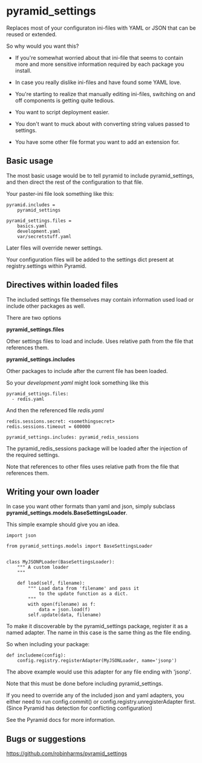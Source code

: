 pyramid_settings
================

Replaces most of your configuraton ini-files  with YAML or JSON that
can be reused or extended.

So why would you want this?

- If you're somewhat worried about that ini-file that seems to contain more
and more sensitive information required by each package you install.

- In case you really dislike ini-files and have found some YAML love.

- You're starting to realize that manually editing ini-files, switching
on and off components is getting quite tedious.

- You want to script deployment easier.

- You don't want to muck about with converting 
string values passed to settings.

- You have some other file format you want to add an extension for.


Basic usage
-----------

The most basic usage would be to tell pyramid to include pyramid_settings,
and then direct the rest of the configuration to that file.

Your paster-ini file look something like this:


    pyramid.includes =
        pyramid_settings
        
    pyramid_settings.files =
        basics.yaml
        development.yaml
        var/secretstuff.yaml


Later files will override newer settings.

Your configuration files will be added to the settings dict present
at registry.settings within Pyramid.


Directives within loaded files
------------------------------

The included settings file themselves may contain information 
used load or include other packages as well.

There are two options

**pyramid_settings.files**

Other settings files to load and include. Uses relative path from the
file that references them.

**pyramid_settings.includes**

Other packages to include after the current file has been loaded.

So your *development.yaml* might look something like this

    pyramid_settings.files:
      - redis.yaml

And then the referenced file *redis.yaml*

    redis.sessions.secret: <somethingsecret>
    redis.sessions.timeout = 600000
    
    pyramid_settings.includes: pyramid_redis_sessions

The pyramid_redis_sessions package will be loaded after the injection
of the required settings.

Note that references to other files uses relative path from the file that
references them.


Writing your own loader
-----------------------

In case you want other formats than yaml and json, simply subclass
**pyramid_settings.models.BaseSettingsLoader**.

This simple example should give you an idea.

    import json
    
    from pyramid_settings.models import BaseSettingsLoader


    class MyJSONPLoader(BaseSettingsLoader):
        """ A custom loader
        """
    
        def load(self, filename):
            """ Load data from 'filename' and pass it
                to the update function as a dict.
            """
            with open(filename) as f:
                data = json.load(f)
            self.update(data, filename)


To make it discoverable by the pyramid_settings package, register it
as a named adapter. The name in this case is the same thing as the
file ending.

So when including your package:

    def includeme(config):
        config.registry.registerAdapter(MyJSONLoader, name='jsonp')


The above example would use this adapter for any file ending with 'jsonp'.
    
Note that this must be done before including pyramid_settings.

If you need to override any of the included json and yaml adapters,
you either need to run config.commit() or 
config.registry.unregisterAdapter first.
(Since Pyramid has detection for conflicting  configuration)

See the Pyramid docs for more information.


Bugs or suggestions
-------------------

https://github.com/robinharms/pyramid_settings
